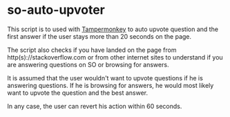# so-auto-upvoter

This script is to used with [Tampermonkey](https://chrome.google.com/webstore/detail/tampermonkey/dhdgffkkebhmkfjojejmpbldmpobfkfo?hl=en) to auto upvote question and the first answer if the user stays more than 20 seconds on the page. 

The script also checks if you have landed on the page from http(s)://stackoverflow.com or from other internet sites to understand if you are answering questions on SO or browsing for answers. 

It is assumed that the user wouldn't want to upvote questions if he is answering questions. If he is browsing for answers, he would most likely want to upvote the question and the best answer. 

In any case, the user can revert his action within 60 seconds.

